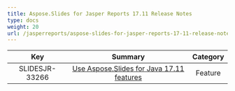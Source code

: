 ```yaml
---
title: Aspose.Slides for Jasper Reports 17.11 Release Notes
type: docs
weight: 20
url: /jasperreports/aspose-slides-for-jasper-reports-17-11-release-notes/
---
```


|**Key** |**Summary** |**Category** |
| :-: | :-: | :-: |
|SLIDESJR-33266|[Use Aspose.Slides for Java 17.11 features](https://docs.aspose.com/display/slidesjava/Aspose.Slides+for+Java+17.11+Release+Notes)|Feature|

